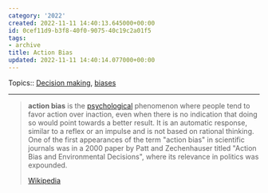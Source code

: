 ```yaml
---
category: '2022'
created: 2022-11-11 14:40:13.645000+00:00
id: 0cef11d9-b3f8-40f0-9075-40c19c2a01f5
tags:
- archive
title: Action Bias
updated: 2022-11-11 14:40:14.077000+00:00
---
```

   
Topics:: [Decision making](../topics/decision%20making.md), [biases](../topics/biases.md)   
   
   
---   
> **action bias** is the [psychological](../topics/psychology.md) phenomenon where people tend to favor action over inaction, even when there is no indication that doing so would point towards a better result. It is an automatic response, similar to a reflex or an impulse and is not based on rational thinking. One of the first appearances of the term "action bias" in scientific journals was in a 2000 paper by Patt and Zechenhauser titled "Action Bias and Environmental Decisions", where its relevance in politics was expounded.   
>   
> [Wikipedia](https://en.wikipedia.org/wiki/Action%20bias)